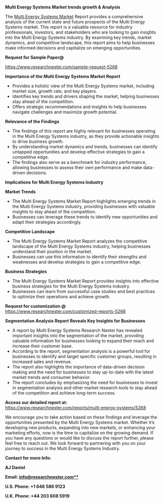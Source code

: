 ﻿<a name="_hlk169704084"></a><a name="_hlk168649135"></a><a name="_hlk167721000"></a>**Multi Energy Systems Market trends growth & Analysis**

The [Multi Energy Systems Market](https://www.researchnester.com/reports/multi-energy-systems/5268) Report provides a comprehensive analysis of the current state and future prospects of the Multi Energy Systems market. This report is a valuable resource for industry professionals, investors, and stakeholders who are looking to gain insights into the Multi Energy Systems industry. By examining key trends, market dynamics, and competitive landscape, this report aims to help businesses make informed decisions and capitalize on emerging opportunities.

**Request for Sample Paper@**

<https://www.researchnester.com/sample-request-5268>

**Importance of the Multi Energy Systems Market Report**

- Provides a holistic view of the Multi Energy Systems market, including market size, growth rate, and key players.
- Identifies key trends and drivers shaping the market, helping businesses stay ahead of the competition.
- Offers strategic recommendations and insights to help businesses navigate challenges and maximize growth potential.

**Relevance of the Findings**	

- The findings of this report are highly relevant for businesses operating in the Multi Energy Systems industry, as they provide actionable insights to drive business growth.
- By understanding market dynamics and trends, businesses can identify untapped opportunities and develop effective strategies to gain a competitive edge.
- The findings also serve as a benchmark for industry performance, allowing businesses to assess their own performance and make data-driven decisions.

**Implications for Multi Energy Systems  Industry**

**Market Trends**

- The Multi Energy Systems Market Report highlights emerging trends in the Multi Energy Systems industry, providing businesses with valuable insights to stay ahead of the competition.
- Businesses can leverage these trends to identify new opportunities and adapt their strategies accordingly.

**Competitive Landscape**

- The Multi Energy Systems Market Report analyzes the competitive landscape of the Multi Energy Systems industry, helping businesses understand their position in the market.
- Businesses can use this information to identify their strengths and weaknesses and develop strategies to gain a competitive edge.

**Business Strategies**

- The Multi Energy Systems Market Report provides insights into effective business strategies for the Multi Energy Systems industry.
- Businesses can learn from successful case studies and best practices to optimize their operations and achieve growth.

**Request for customization @** <https://www.researchnester.com/customized-reports-5268>

**Segmentation Analysis Report Reveals Key Insights for Businesses**

- A report by Multi Energy Systems Research Nester has revealed important insights into the segmentation of the market, providing valuable information for businesses looking to expand their reach and increase their customer base.
- According to the report, segmentation analysis is a powerful tool for businesses to identify and target specific customer groups, resulting in increased sales and revenue.
- The report also highlights the importance of data-driven decision making and the need for businesses to stay up-to-date with the latest market trends and consumer behavior.
- The report concludes by emphasizing the need for businesses to invest in segmentation analysis and other market research tools to stay ahead of the competition and achieve long-term success.

**Access our detailed report at:** <https://www.researchnester.com/reports/multi-energy-systems/5268>

We encourage you to take action based on these findings and leverage the opportunities presented by the Multi Energy Systems market. Whether it’s developing new products, expanding into new markets, or enhancing your marketing efforts, now is the time to capitalize on the growing demand. If you have any questions or would like to discuss the report further, please feel free to reach out. We look forward to partnering with you on your journey to success in the Multi Energy Systems Industry.

**Contact for more Info:**

**AJ Daniel**

**Email: [info@researchnester.com**](mailto:info@researchnester.com)**

**U.S. Phone: +1 646 586 9123**

**U.K. Phone: +44 203 608 5919**



